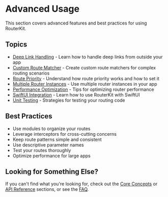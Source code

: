 # Advanced Usage

This section covers advanced features and best practices for using RouterKit.

## Topics

- [Deep Link Handling](DeepLinkHandling.md) - Learn how to handle deep links from outside your app
- [Custom Route Matcher](CustomRouteMatcher.md) - Create custom route matchers for complex routing scenarios
- [Route Priority](RoutePriority.md) - Understand how route priority works and how to set it
- [Multiple Router Instances](MultipleRouterInstances.md) - Use multiple router instances in your app
- [Performance Optimization](PerformanceOptimization.md) - Tips for optimizing router performance
- [SwiftUI Integration](SwiftUIIntegration.md) - Learn how to use RouterKit with SwiftUI
- [Unit Testing](UnitTesting.md) - Strategies for testing your routing code

## Best Practices

- Use modules to organize your routes
- Leverage interceptors for cross-cutting concerns
- Keep route patterns simple and consistent
- Use descriptive parameter names
- Test your routes thoroughly
- Optimize performance for large apps

## Looking for Something Else?

If you can't find what you're looking for, check out the [Core Concepts](../CoreConcepts/) or [API Reference](../APIReference/) sections, or see the [FAQ](../FAQ.md).